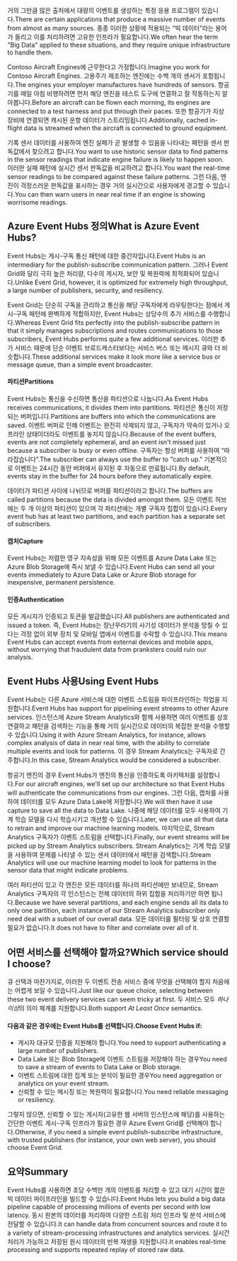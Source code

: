 <span data-ttu-id="187a2-101">거의 그만큼 많은 출처에서 대량의 이벤트를 생성하는 특정 응용 프로그램이 있습니다.</span><span class="sxs-lookup"><span data-stu-id="187a2-101">There are certain applications that produce a massive number of events from almost as many sources.</span></span> <span data-ttu-id="187a2-102">종종 이러한 상황에 적용되는 “빅 데이터”라는 용어가 들리고 이를 처리하려면 고유한 인프라가 필요합니다.</span><span class="sxs-lookup"><span data-stu-id="187a2-102">We often hear the term "Big Data" applied to these situations, and they require unique infrastructure to handle them.</span></span>

<span data-ttu-id="187a2-103">Contoso Aircraft Engines에 근무한다고 가정합니다.</span><span class="sxs-lookup"><span data-stu-id="187a2-103">Imagine you work for Contoso Aircraft Engines.</span></span> <span data-ttu-id="187a2-104">고용주가 제조하는 엔진에는 수백 개의 센서가 포함됩니다.</span><span class="sxs-lookup"><span data-stu-id="187a2-104">The engines your employer manufactures have hundreds of sensors.</span></span> <span data-ttu-id="187a2-105">항공기를 매일 아침 비행하려면 먼저 해당 엔진을 테스트 도구에 연결하고 잘 작동하는지 알아봅니다.</span><span class="sxs-lookup"><span data-stu-id="187a2-105">Before an aircraft can be flown each morning, its engines are connected to a test harness and put through their paces.</span></span> <span data-ttu-id="187a2-106">또한 항공기가 지상 장비에 연결되면 캐시된 운항 데이터가 스트리밍됩니다.</span><span class="sxs-lookup"><span data-stu-id="187a2-106">Additionally, cached in-flight data is streamed when the aircraft is connected to ground equipment.</span></span>

<span data-ttu-id="187a2-107">기록 센서 데이터를 사용하여 엔진 실패가 곧 발생할 수 있음을 나타내는 패턴을 센서 판독값에서 찾으려고 합니다.</span><span class="sxs-lookup"><span data-stu-id="187a2-107">You want to use historic sensor data to find patterns in the sensor readings that indicate engine failure is likely to happen soon.</span></span> <span data-ttu-id="187a2-108">이러한 실패 패턴에 실시간 센서 판독값을 비교하려고 합니다.</span><span class="sxs-lookup"><span data-stu-id="187a2-108">You want the real-time sensor readings to be compared against these failure patterns.</span></span> <span data-ttu-id="187a2-109">그런 다음, 엔진이 걱정스러운 판독값을 표시하는 경우 거의 실시간으로 사용자에게 경고할 수 있습니다.</span><span class="sxs-lookup"><span data-stu-id="187a2-109">You can then warn users in near real time if an engine is showing worrisome readings.</span></span>

## <a name="what-is-azure-event-hubs"></a><span data-ttu-id="187a2-110">Azure Event Hubs 정의</span><span class="sxs-lookup"><span data-stu-id="187a2-110">What is Azure Event Hubs?</span></span>
<span data-ttu-id="187a2-111">Event Hubs는 게시-구독 통신 패턴에 대한 중간자입니다.</span><span class="sxs-lookup"><span data-stu-id="187a2-111">Event Hubs is an intermediary for the publish-subscribe communication pattern.</span></span> <span data-ttu-id="187a2-112">그러나 Event Grid와 달리 극히 높은 처리량, 다수의 게시자, 보안 및 복원력에 최적화되어 있습니다.</span><span class="sxs-lookup"><span data-stu-id="187a2-112">Unlike Event Grid, however, it is optimized for extremely high throughput, a large number of publishers, security, and resiliency.</span></span>

<span data-ttu-id="187a2-113">Event Grid는 단순히 구독을 관리하고 통신을 해당 구독자에게 라우팅한다는 점에서 게시-구독 패턴에 완벽하게 적합하지만, Event Hubs는 상당수의 추가 서비스를 수행합니다.</span><span class="sxs-lookup"><span data-stu-id="187a2-113">Whereas Event Grid fits perfectly into the publish-subscribe pattern in that it simply manages subscriptions and routes communications to those subscribers, Event Hubs performs quite a few additional services.</span></span> <span data-ttu-id="187a2-114">이러한 추가 서비스 때문에 단순 이벤트 브로드캐스터보다는 서비스 버스 또는 메시지 큐와 더 비슷합니다.</span><span class="sxs-lookup"><span data-stu-id="187a2-114">These additional services make it look more like a service bus or message queue, than a simple event broadcaster.</span></span>

#### <a name="partitions"></a><span data-ttu-id="187a2-115">파티션</span><span class="sxs-lookup"><span data-stu-id="187a2-115">Partitions</span></span>
<span data-ttu-id="187a2-116">Event Hubs는 통신을 수신하면 통신을 파티션으로 나눕니다.</span><span class="sxs-lookup"><span data-stu-id="187a2-116">As Event Hubs receives communications, it divides them into partitions.</span></span> <span data-ttu-id="187a2-117">파티션은 통신이 저장되는 버퍼입니다.</span><span class="sxs-lookup"><span data-stu-id="187a2-117">Partitions are buffers into which the communications are saved.</span></span> <span data-ttu-id="187a2-118">이벤트 버퍼로 인해 이벤트는 완전히 삭제되지 않고, 구독자가 약속이 있거나 오프라인 상태이더라도 이벤트를 놓치지 않습니다.</span><span class="sxs-lookup"><span data-stu-id="187a2-118">Because of the event buffers, events are not completely ephemeral, and an event isn't missed just because a subscriber is busy or even offline.</span></span> <span data-ttu-id="187a2-119">구독자는 항상 버퍼를 사용하여 “따라잡습니다”.</span><span class="sxs-lookup"><span data-stu-id="187a2-119">The subscriber can always use the buffer to "catch up."</span></span> <span data-ttu-id="187a2-120">기본적으로 이벤트는 24시간 동안 버퍼에서 유지된 후 자동으로 만료됩니다.</span><span class="sxs-lookup"><span data-stu-id="187a2-120">By default, events stay in the buffer for 24 hours before they automatically expire.</span></span>

<span data-ttu-id="187a2-121">데이터가 파티션 사이에 나뉘므로 버퍼를 파티션이라고 합니다.</span><span class="sxs-lookup"><span data-stu-id="187a2-121">The buffers are called partitions because the data is divided amongst them.</span></span> <span data-ttu-id="187a2-122">모든 이벤트 허브에는 두 개 이상의 파티션이 있으며 각 파티션에는 개별 구독자 집합이 있습니다.</span><span class="sxs-lookup"><span data-stu-id="187a2-122">Every event hub has at least two partitions, and each partition has a separate set of subscribers.</span></span>

#### <a name="capture"></a><span data-ttu-id="187a2-123">캡처</span><span class="sxs-lookup"><span data-stu-id="187a2-123">Capture</span></span>
<span data-ttu-id="187a2-124">Event Hubs는 저렴한 영구 지속성을 위해 모든 이벤트를 Azure Data Lake 또는 Azure Blob Storage에 즉시 보낼 수 있습니다.</span><span class="sxs-lookup"><span data-stu-id="187a2-124">Event Hubs can send all your events immediately to Azure Data Lake or Azure Blob storage for inexpensive, permanent persistence.</span></span>

#### <a name="authentication"></a><span data-ttu-id="187a2-125">인증</span><span class="sxs-lookup"><span data-stu-id="187a2-125">Authentication</span></span>
<span data-ttu-id="187a2-126">모든 게시자가 인증되고 토큰을 발급했습니다.</span><span class="sxs-lookup"><span data-stu-id="187a2-126">All publishers are authenticated and issued a token.</span></span> <span data-ttu-id="187a2-127">즉, Event Hubs는 장난꾸러기의 사기성 데이터가 분석을 망칠 수 있다는 걱정 없이 외부 장치 및 모바일 앱에서 이벤트를 수락할 수 있습니다.</span><span class="sxs-lookup"><span data-stu-id="187a2-127">This means Event Hubs can accept events from external devices and mobile apps, without worrying that fraudulent data from pranksters could ruin our analysis.</span></span> 

## <a name="using-event-hubs"></a><span data-ttu-id="187a2-128">Event Hubs 사용</span><span class="sxs-lookup"><span data-stu-id="187a2-128">Using Event Hubs</span></span>
<span data-ttu-id="187a2-129">Event Hubs는 다른 Azure 서비스에 대한 이벤트 스트림을 파이프라인하는 작업을 지원합니다.</span><span class="sxs-lookup"><span data-stu-id="187a2-129">Event Hubs has support for pipelining event streams to other Azure services.</span></span> <span data-ttu-id="187a2-130">인스턴스에 Azure Stream Analytics와 함께 사용하면 여러 이벤트를 상호 연결하고 패턴을 검색하는 기능을 통해 거의 실시간으로 데이터의 복잡한 분석을 수행할 수 있습니다.</span><span class="sxs-lookup"><span data-stu-id="187a2-130">Using it with Azure Stream Analytics, for instance, allows complex analysis of data in near real time, with the ability to correlate multiple events and look for patterns.</span></span> <span data-ttu-id="187a2-131">이 경우 Stream Analytics는 구독자로 간주합니다.</span><span class="sxs-lookup"><span data-stu-id="187a2-131">In this case, Stream Analytics would be considered a subscriber.</span></span>

<span data-ttu-id="187a2-132">항공기 엔진의 경우 Event Hubs가 엔진의 통신을 인증하도록 아키텍처를 설정합니다.</span><span class="sxs-lookup"><span data-stu-id="187a2-132">For our aircraft engines, we'll set up our architecture so that Event Hubs will authenticate the communications from our engines.</span></span> <span data-ttu-id="187a2-133">그런 다음, 캡처를 사용하여 데이터를 모두 Azure Data Lake에 저장합니다.</span><span class="sxs-lookup"><span data-stu-id="187a2-133">We will then have it use capture to save all the data to Data Lake.</span></span> <span data-ttu-id="187a2-134">나중에 해당 데이터를 모두 사용하여 기계 학습 모델을 다시 학습시키고 개선할 수 있습니다.</span><span class="sxs-lookup"><span data-stu-id="187a2-134">Later, we can use all that data to retrain and improve our machine learning models.</span></span> <span data-ttu-id="187a2-135">마지막으로, Stream Analytics 구독자가 이벤트 스트림을 선택합니다.</span><span class="sxs-lookup"><span data-stu-id="187a2-135">Finally, our event streams will be picked up by Stream Analytics subscribers.</span></span> <span data-ttu-id="187a2-136">Stream Analytics는 기계 학습 모델을 사용하여 문제를 나타낼 수 있는 센서 데이터에서 패턴을 검색합니다.</span><span class="sxs-lookup"><span data-stu-id="187a2-136">Stream Analytics will use our machine learning model to look for patterns in the sensor data that might indicate problems.</span></span>

<span data-ttu-id="187a2-137">여러 파티션이 있고 각 엔진은 모든 데이터를 하나의 파티션에만 보내므로, Stream Analytics 구독자의 각 인스턴스는 전체 데이터의 하위 집합을 처리하기만 하면 됩니다.</span><span class="sxs-lookup"><span data-stu-id="187a2-137">Because we have several partitions, and each engine sends all its data to only one partition, each instance of our Stream Analytics subscriber only need deal with a subset of our overall data.</span></span> <span data-ttu-id="187a2-138">모든 데이터를 필터링 및 상호 연결할 필요가 없습니다.</span><span class="sxs-lookup"><span data-stu-id="187a2-138">It does not have to filter and correlate over all of it.</span></span>

## <a name="which-service-should-i-choose"></a><span data-ttu-id="187a2-139">어떤 서비스를 선택해야 할까요?</span><span class="sxs-lookup"><span data-stu-id="187a2-139">Which service should I choose?</span></span>
<span data-ttu-id="187a2-140">큐 선택과 마찬가지로, 이러한 두 이벤트 전송 서비스 중에 무엇을 선택해야 할지 처음에는 어렵게 보일 수 있습니다.</span><span class="sxs-lookup"><span data-stu-id="187a2-140">Just like our queue choice, selecting between these two event delivery services can seem tricky at first.</span></span> <span data-ttu-id="187a2-141">두 서비스 모두 *하나 이상*의 의미 체계를 지원합니다.</span><span class="sxs-lookup"><span data-stu-id="187a2-141">Both support *At Least Once* semantics.</span></span>

#### <a name="choose-event-hubs-if"></a><span data-ttu-id="187a2-142">다음과 같은 경우에는 Event Hubs를 선택합니다.</span><span class="sxs-lookup"><span data-stu-id="187a2-142">Choose Event Hubs if:</span></span>  

- <span data-ttu-id="187a2-143">게시자 대규모 인증을 지원해야 합니다.</span><span class="sxs-lookup"><span data-stu-id="187a2-143">You need to support authenticating a large number of publishers.</span></span>
- <span data-ttu-id="187a2-144">Data Lake 또는 Blob Storage에 이벤트 스트림을 저장해야 하는 경우</span><span class="sxs-lookup"><span data-stu-id="187a2-144">You need to save a stream of events to Data Lake or Blob storage.</span></span>
- <span data-ttu-id="187a2-145">이벤트 스트림에 대한 집계 또는 분석이 필요한 경우</span><span class="sxs-lookup"><span data-stu-id="187a2-145">You need aggregation or analytics on your event stream.</span></span>
- <span data-ttu-id="187a2-146">신뢰할 수 있는 메시징 또는 복원력이 필요합니다.</span><span class="sxs-lookup"><span data-stu-id="187a2-146">You need reliable messaging or resiliency.</span></span>  

<span data-ttu-id="187a2-147">그렇지 않으면, 신뢰할 수 있는 게시자(고유한 웹 서버의 인스턴스에 해당)를 사용하는 간단한 이벤트 게시-구독 인프라가 필요한 경우 Azure Event Grid를 선택해야 합니다.</span><span class="sxs-lookup"><span data-stu-id="187a2-147">Otherwise, if you need a simple event publish-subscribe infrastructure, with trusted publishers (for instance, your own web server), you should choose Event Grid.</span></span>

## <a name="summary"></a><span data-ttu-id="187a2-148">요약</span><span class="sxs-lookup"><span data-stu-id="187a2-148">Summary</span></span>
<span data-ttu-id="187a2-149">Event Hubs를 사용하면 초당 수백만 개의 이벤트를 처리할 수 있고 대기 시간이 짧은 빅 데이터 파이프라인을 빌드할 수 있습니다.</span><span class="sxs-lookup"><span data-stu-id="187a2-149">Event Hubs lets you build a big data pipeline capable of processing millions of events per second with low latency.</span></span> <span data-ttu-id="187a2-150">동시 원본의 데이터를 처리하여 다양한 스트림 처리 인프라 및 분석 서비스에 전달할 수 있습니다.</span><span class="sxs-lookup"><span data-stu-id="187a2-150">It can handle data from concurrent sources and route it to a variety of stream-processing infrastructures and analytics services.</span></span> <span data-ttu-id="187a2-151">실시간 처리가 가능하고 저장된 원시 데이터의 반복 재생을 지원합니다.</span><span class="sxs-lookup"><span data-stu-id="187a2-151">It enables real-time processing and supports repeated replay of stored raw data.</span></span> 